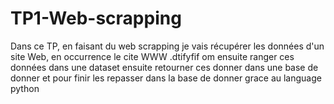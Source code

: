 # TP1-Web-scrapping
Dans ce TP, en faisant du web scrapping je vais récupérer les données d'un site Web, en occurrence le cite WWW .dtifyfif om ensuite ranger ces données dans une dataset ensuite retourner ces donner dans une base de donner et pour finir les repasser dans la base de donner grace au language python

